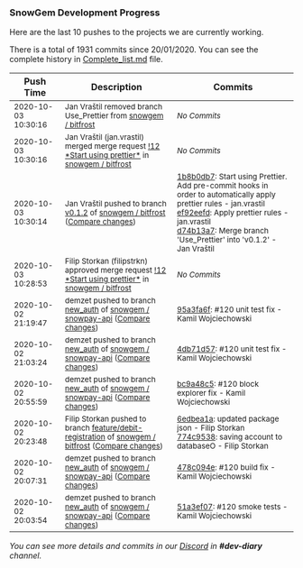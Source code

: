 
### SnowGem Development Progress

Here are the last 10 pushes to the projects we are currently working.

There is a total of 1931 commits since 20/01/2020. You can see the complete history in
 [Complete_list.md](Complete_list.md) file.

| Push Time | Description | Commits |
| --- | --- | --- |
| <sub>2020-10-03 10:30:16</sub> | <sub>Jan Vraštil removed branch Use_Prettier from [snowgem / bitfrost](https://gitlab.com/snowgem/bitfrost)</sub> | <sub>_No Commits_</sub> |
| <sub>2020-10-03 10:30:16</sub> | <sub>Jan Vraštil (jan.vrastil) merged merge request [\!12 \*Start using prettier\*](https://gitlab.com/snowgem/bitfrost/-/merge_requests/12) in [snowgem / bitfrost](https://gitlab.com/snowgem/bitfrost)</sub> | <sub>_No Commits_</sub> |
| <sub>2020-10-03 10:30:14</sub> | <sub>Jan Vraštil pushed to branch [v0\.1\.2](https://gitlab.com/snowgem/bitfrost/commits/v0.1.2) of [snowgem / bitfrost](https://gitlab.com/snowgem/bitfrost) ([Compare changes](https://gitlab.com/snowgem/bitfrost/compare/4c2c2138edf6cafed162e37d896f16862fd3fa37...d74b13a7aa414ce294107add613118c40b6ac152))</sub> | <sub>[1b8b0db7](https://gitlab.com/snowgem/bitfrost/-/commit/1b8b0db76e3a35fe9294c69ec2972a0b6bdf70bf): Start using Prettier. Add pre-commit hooks in order to automatically apply prettier rules - jan.vrastil<br>[ef92eefd](https://gitlab.com/snowgem/bitfrost/-/commit/ef92eefd8843f1e319abd5f7b9a891ddda328a10): Apply prettier rules - jan.vrastil<br>[d74b13a7](https://gitlab.com/snowgem/bitfrost/-/commit/d74b13a7aa414ce294107add613118c40b6ac152): Merge branch 'Use_Prettier' into 'v0.1.2' - Jan Vraštil</sub> |
| <sub>2020-10-03 10:28:53</sub> | <sub>Filip Storkan (filipstrkn) approved merge request [\!12 \*Start using prettier\*](https://gitlab.com/snowgem/bitfrost/-/merge_requests/12) in [snowgem / bitfrost](https://gitlab.com/snowgem/bitfrost)</sub> | <sub>_No Commits_</sub> |
| <sub>2020-10-02 21:19:47</sub> | <sub>demzet pushed to branch [new\_auth](https://gitlab.com/snowgem/snowpay-api/commits/new_auth) of [snowgem / snowpay\-api](https://gitlab.com/snowgem/snowpay-api) ([Compare changes](https://gitlab.com/snowgem/snowpay-api/compare/4db71d570ddeb04de304c27a46deb1435c947855...95a3fa6ff531dfd8499b510dc270ccde9e05e96f))</sub> | <sub>[95a3fa6f](https://gitlab.com/snowgem/snowpay-api/-/commit/95a3fa6ff531dfd8499b510dc270ccde9e05e96f): #120 unit test fix - Kamil Wojciechowski</sub> |
| <sub>2020-10-02 21:03:24</sub> | <sub>demzet pushed to branch [new\_auth](https://gitlab.com/snowgem/snowpay-api/commits/new_auth) of [snowgem / snowpay\-api](https://gitlab.com/snowgem/snowpay-api) ([Compare changes](https://gitlab.com/snowgem/snowpay-api/compare/bc9a48c5587573b984289f171ba5952639801248...4db71d570ddeb04de304c27a46deb1435c947855))</sub> | <sub>[4db71d57](https://gitlab.com/snowgem/snowpay-api/-/commit/4db71d570ddeb04de304c27a46deb1435c947855): #120 unit test fix - Kamil Wojciechowski</sub> |
| <sub>2020-10-02 20:55:59</sub> | <sub>demzet pushed to branch [new\_auth](https://gitlab.com/snowgem/snowpay-api/commits/new_auth) of [snowgem / snowpay\-api](https://gitlab.com/snowgem/snowpay-api) ([Compare changes](https://gitlab.com/snowgem/snowpay-api/compare/478c094e97a060e178a95dea281e5caa0ce99a40...bc9a48c5587573b984289f171ba5952639801248))</sub> | <sub>[bc9a48c5](https://gitlab.com/snowgem/snowpay-api/-/commit/bc9a48c5587573b984289f171ba5952639801248): #120 block explorer fix - Kamil Wojciechowski</sub> |
| <sub>2020-10-02 20:23:48</sub> | <sub>Filip Storkan pushed to branch [feature/debit\-registration](https://gitlab.com/snowgem/bitfrost/commits/feature/debit-registration) of [snowgem / bitfrost](https://gitlab.com/snowgem/bitfrost) ([Compare changes](https://gitlab.com/snowgem/bitfrost/compare/c6b4f33e673c314eca2c4b03d699c43d04b7f0ae...774c95383831f9c4d8fa541ecdca216fba5fd848))</sub> | <sub>[6edbea1a](https://gitlab.com/snowgem/bitfrost/-/commit/6edbea1a6b8e099b05f05d724f075cce5ed6591b): updated package json - Filip Storkan<br>[774c9538](https://gitlab.com/snowgem/bitfrost/-/commit/774c95383831f9c4d8fa541ecdca216fba5fd848): saving account to databaseO - Filip Storkan</sub> |
| <sub>2020-10-02 20:07:31</sub> | <sub>demzet pushed to branch [new\_auth](https://gitlab.com/snowgem/snowpay-api/commits/new_auth) of [snowgem / snowpay\-api](https://gitlab.com/snowgem/snowpay-api) ([Compare changes](https://gitlab.com/snowgem/snowpay-api/compare/51a3ef071f1d7925b7d9aed6503c72ea738c0e32...478c094e97a060e178a95dea281e5caa0ce99a40))</sub> | <sub>[478c094e](https://gitlab.com/snowgem/snowpay-api/-/commit/478c094e97a060e178a95dea281e5caa0ce99a40): #120 build fix - Kamil Wojciechowski</sub> |
| <sub>2020-10-02 20:03:54</sub> | <sub>demzet pushed to branch [new\_auth](https://gitlab.com/snowgem/snowpay-api/commits/new_auth) of [snowgem / snowpay\-api](https://gitlab.com/snowgem/snowpay-api) ([Compare changes](https://gitlab.com/snowgem/snowpay-api/compare/9d63f4e853929b43a172ffaeac36d5a753e45949...51a3ef071f1d7925b7d9aed6503c72ea738c0e32))</sub> | <sub>[51a3ef07](https://gitlab.com/snowgem/snowpay-api/-/commit/51a3ef071f1d7925b7d9aed6503c72ea738c0e32): #120 smoke tests - Kamil Wojciechowski</sub> |

_You can see more details and commits in our [Discord](https://discord.gg/zumGnbg) in **#dev-diary** channel._
